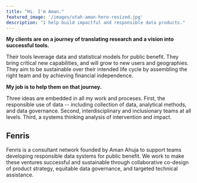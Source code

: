 ```yaml
---
title: "Hi. I'm Aman."
featured_image: '/images/utah-aman-hero-resized.jpg'
description: "I help build impactful and responsible data products."
---
```

**My clients are on a journey of translating research and a vision into successful tools.** 

Their tools leverage data and statistical models for public benefit. They bring critical new capabilities, and will grow to new users and geographies. They aim to be sustainable over their intended life cycle by assembling the right team and by achieving financial independence.

**My job is to help them on that journey.**


Three ideas are embedded in all my work and proceses. 
First, the responsible use of data -- including collection of data, analytical methods, and data governance. 
Second, interdisciplinary and inclusionary teams at all levels. 
Third, a systems thinking analysis of intervention and impact. 

## Fenris

Fenris is a consultant network founded by Aman Ahuja to support teams developing responsible data systems for public benefit. We work to make these ventures successful and sustainable through collaborative co-design of product strategy, equitable data governance, and targeted technical assistance.
